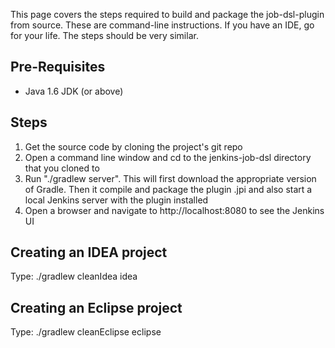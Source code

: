 This page covers the steps required to build and package the job-dsl-plugin from source.  These are command-line instructions. If you have an IDE, go for your life. The steps should be very similar.

## Pre-Requisites
* Java 1.6 JDK (or above)

## Steps
1. Get the source code by cloning the project's git repo
2. Open a command line window and cd to the jenkins-job-dsl directory that you cloned to
3. Run "./gradlew server". This will first download the appropriate version of Gradle. Then it compile and package the plugin .jpi and also start a local Jenkins server with the plugin installed
4. Open a browser and navigate to http://localhost:8080 to see the Jenkins UI

## Creating an IDEA project
Type: ./gradlew cleanIdea idea

## Creating an Eclipse project
Type: ./gradlew cleanEclipse eclipse